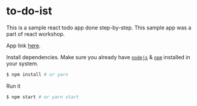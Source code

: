 # to-do-ist

This is a sample react todo app done step-by-step.
This sample app was a part of react workshop.

App link [here](https://to-do-ist-101.herokuapp.com/).

Install dependencies. Make sure you already have [`nodejs`](https://nodejs.org/en/) & [`npm`](https://www.npmjs.com/) installed in your system.
```bash
$ npm install # or yarn
```

Run it
```bash
$ npm start # or yarn start
```


